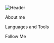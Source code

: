 ![Header](https://github.com/GooNext/goonext/blob/master/assets/MOSHED-2020-12-3-22-5-34.gif)

About me

Languages and Tools

Follow Me
